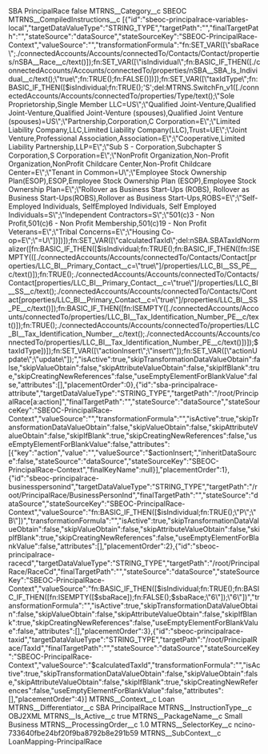 <?xml version="1.0" encoding="UTF-8"?>
<CustomMetadata xmlns="http://soap.sforce.com/2006/04/metadata" xmlns:xsi="http://www.w3.org/2001/XMLSchema-instance" xmlns:xsd="http://www.w3.org/2001/XMLSchema">
    <label>SBA PrincipalRace</label>
    <protected>false</protected>
    <values>
        <field>MTRNS__Category__c</field>
        <value xsi:type="xsd:string">SBEOC</value>
    </values>
    <values>
        <field>MTRNS__CompiledInstructions__c</field>
        <value xsi:type="xsd:string">[{&quot;id&quot;:&quot;sbeoc-principalrace-variables-local&quot;,&quot;targetDataValueType&quot;:&quot;STRING_TYPE&quot;,&quot;targetPath&quot;:&quot;&quot;,&quot;finalTargetPath&quot;:&quot;&quot;,&quot;stateSource&quot;:&quot;dataSource&quot;,&quot;stateSourceKey&quot;:&quot;SBEOC-PrincipalRace-Context&quot;,&quot;valueSource&quot;:&quot;&quot;,&quot;transformationFormula&quot;:&quot;fn:SET_VAR([\&quot;sbaRace\&quot;;./connectedAccounts/Accounts/connectedTo/Contacts/Contact/properties/nSBA__Race__c/text()]);fn:SET_VAR([\&quot;isIndividual\&quot;;fn:BASIC_IF_THEN([./connectedAccounts/Accounts/connectedTo/properties/nSBA__SBA_Is_Individual__c/text();\&quot;true\&quot;;fn:TRUE();fn:FALSE()])]);fn:SET_VAR([\&quot;taxIdType\&quot;;fn:BASIC_IF_THEN([$isIndividual;fn:TRUE();&apos;S&apos;;del:MTRNS.SwitchFn_v1([./connectedAccounts/Accounts/connectedTo/properties/Type/text();\&quot;Sole Proprietorship,Single Member LLC=US\&quot;;\&quot;Qualified Joint-Venture,Qualified Joint-Venture,Qualified Joint-Venture (spouses),Qualified Joint Venture (spouses)=US\&quot;;\&quot;Partnership,Corporation,C Corporation=E\&quot;;\&quot;Limited Liability Company,LLC,Limited Liability Company(LLC),Trust=UE\&quot;;\&quot;Joint Venture,Professional Association,Association=E\&quot;;\&quot;Cooperative,Limited Liability Partnership,LLP=E\&quot;;\&quot;Sub S - Corporation,Subchapter S Corporation,S Corporation=E\&quot;;\&quot;NonProfit Organization,Non-Profit Organization,NonProfit Childcare Center,Non-Profit Childcare Center=E\&quot;;\&quot;Tenant in Common=U\&quot;;\&quot;Employee Stock Ownership Plan(ESOP),ESOP,Employee Stock Ownership Plan (ESOP),Employee Stock Ownership Plan=E\&quot;;\&quot;Rollover as Business Start-Ups (ROBS), Rollover as Business Start-Ups(ROBS),Rollover as Business Start-Ups,ROBS=E\&quot;;\&quot;Self-Employed Individuals, SelfEmployed Individuals, Self Employed Individuals=S\&quot;;\&quot;Independent Contractors=S\&quot;;\&quot;501(c)3 - Non Profit,501(c)6 - Non Profit Membership,501(c)19 - Non Profit Veterans=E\&quot;;\&quot;Tribal Concerns=E\&quot;;\&quot;Housing Co-op=E\&quot;;\&quot;=U\&quot;])])]);fn:SET_VAR([\&quot;calculatedTaxId\&quot;;del:nSBA.SBATaxIdNormalizer([fn:BASIC_IF_THEN([$isIndividual;fn:TRUE();fn:BASIC_IF_THEN([fn:ISEMPTY(([./connectedAccounts/Accounts/connectedTo/Contacts/Contact[properties/LLC_BI__Primary_Contact__c=\&quot;true\&quot;]/properties/LLC_BI__SS_PE__c/text()]);fn:TRUE();./connectedAccounts/Accounts/connectedTo/Contacts/Contact[properties/LLC_BI__Primary_Contact__c=\&quot;true\&quot;]/properties/LLC_BI__SS__c/text();./connectedAccounts/Accounts/connectedTo/Contacts/Contact[properties/LLC_BI__Primary_Contact__c=\&quot;true\&quot;]/properties/LLC_BI__SS_PE__c/text()]);fn:BASIC_IF_THEN([fn:ISEMPTY([./connectedAccounts/Accounts/connectedTo/properties/LLC_BI__Tax_Identification_Number_PE__c/text()]);fn:TRUE();./connectedAccounts/Accounts/connectedTo/properties/LLC_BI__Tax_Identification_Number__c/text();./connectedAccounts/Accounts/connectedTo/properties/LLC_BI__Tax_Identification_Number_PE__c/text()])]);$taxIdType])]);fn:SET_VAR([\&quot;actionInsert\&quot;;\&quot;insert\&quot;]);fn:SET_VAR([\&quot;actionUpdate\&quot;;\&quot;update\&quot;]);&quot;,&quot;isActive&quot;:true,&quot;skipTransformationDataValueObtain&quot;:false,&quot;skipValueObtain&quot;:false,&quot;skipAttributeValueObtain&quot;:false,&quot;skipIfBlank&quot;:true,&quot;skipCreatingNewReferences&quot;:false,&quot;useEmptyElementForBlankValue&quot;:false,&quot;attributes&quot;:[],&quot;placementOrder&quot;:0},{&quot;id&quot;:&quot;sba-principalrace-attribute&quot;,&quot;targetDataValueType&quot;:&quot;STRING_TYPE&quot;,&quot;targetPath&quot;:&quot;/root/PrincipalRace[a:action]&quot;,&quot;finalTargetPath&quot;:&quot;&quot;,&quot;stateSource&quot;:&quot;dataSource&quot;,&quot;stateSourceKey&quot;:&quot;SBEOC-PrincipalRace-Context&quot;,&quot;valueSource&quot;:&quot;&quot;,&quot;transformationFormula&quot;:&quot;&quot;,&quot;isActive&quot;:true,&quot;skipTransformationDataValueObtain&quot;:false,&quot;skipValueObtain&quot;:false,&quot;skipAttributeValueObtain&quot;:false,&quot;skipIfBlank&quot;:true,&quot;skipCreatingNewReferences&quot;:false,&quot;useEmptyElementForBlankValue&quot;:false,&quot;attributes&quot;:[{&quot;key&quot;:&quot;action&quot;,&quot;value&quot;:&quot;&quot;,&quot;valueSource&quot;:&quot;$actionInsert;&quot;,&quot;inheritDataSource&quot;:false,&quot;stateSource&quot;:&quot;dataSource&quot;,&quot;stateSourceKey&quot;:&quot;SBEOC-PrincipalRace-Context&quot;,&quot;finalKeyName&quot;:null}],&quot;placementOrder&quot;:1},{&quot;id&quot;:&quot;sbeoc-principalrace-businesspersonind&quot;,&quot;targetDataValueType&quot;:&quot;STRING_TYPE&quot;,&quot;targetPath&quot;:&quot;/root/PrincipalRace/BusinessPersonInd&quot;,&quot;finalTargetPath&quot;:&quot;&quot;,&quot;stateSource&quot;:&quot;dataSource&quot;,&quot;stateSourceKey&quot;:&quot;SBEOC-PrincipalRace-Context&quot;,&quot;valueSource&quot;:&quot;fn:BASIC_IF_THEN([$isIndividual;fn:TRUE();\&quot;P\&quot;;\&quot;B\&quot;])&quot;,&quot;transformationFormula&quot;:&quot;&quot;,&quot;isActive&quot;:true,&quot;skipTransformationDataValueObtain&quot;:false,&quot;skipValueObtain&quot;:false,&quot;skipAttributeValueObtain&quot;:false,&quot;skipIfBlank&quot;:true,&quot;skipCreatingNewReferences&quot;:false,&quot;useEmptyElementForBlankValue&quot;:false,&quot;attributes&quot;:[],&quot;placementOrder&quot;:2},{&quot;id&quot;:&quot;sbeoc-principalrace-racecd&quot;,&quot;targetDataValueType&quot;:&quot;STRING_TYPE&quot;,&quot;targetPath&quot;:&quot;/root/PrincipalRace/RaceCd&quot;,&quot;finalTargetPath&quot;:&quot;&quot;,&quot;stateSource&quot;:&quot;dataSource&quot;,&quot;stateSourceKey&quot;:&quot;SBEOC-PrincipalRace-Context&quot;,&quot;valueSource&quot;:&quot;fn:BASIC_IF_THEN([$isIndividual;fn:TRUE();fn:BASIC_IF_THEN([fn:ISEMPTY([$sbaRace]);fn:FALSE();$sbaRace;\&quot;6\&quot;]);\&quot;6\&quot;])&quot;,&quot;transformationFormula&quot;:&quot;&quot;,&quot;isActive&quot;:true,&quot;skipTransformationDataValueObtain&quot;:false,&quot;skipValueObtain&quot;:false,&quot;skipAttributeValueObtain&quot;:false,&quot;skipIfBlank&quot;:true,&quot;skipCreatingNewReferences&quot;:false,&quot;useEmptyElementForBlankValue&quot;:false,&quot;attributes&quot;:[],&quot;placementOrder&quot;:3},{&quot;id&quot;:&quot;sbeoc-principalrace-taxid&quot;,&quot;targetDataValueType&quot;:&quot;STRING_TYPE&quot;,&quot;targetPath&quot;:&quot;/root/PrincipalRace/TaxId&quot;,&quot;finalTargetPath&quot;:&quot;&quot;,&quot;stateSource&quot;:&quot;dataSource&quot;,&quot;stateSourceKey&quot;:&quot;SBEOC-PrincipalRace-Context&quot;,&quot;valueSource&quot;:&quot;$calculatedTaxId&quot;,&quot;transformationFormula&quot;:&quot;&quot;,&quot;isActive&quot;:true,&quot;skipTransformationDataValueObtain&quot;:false,&quot;skipValueObtain&quot;:false,&quot;skipAttributeValueObtain&quot;:false,&quot;skipIfBlank&quot;:true,&quot;skipCreatingNewReferences&quot;:false,&quot;useEmptyElementForBlankValue&quot;:false,&quot;attributes&quot;:[],&quot;placementOrder&quot;:4}]</value>
    </values>
    <values>
        <field>MTRNS__Context__c</field>
        <value xsi:type="xsd:string">Loan</value>
    </values>
    <values>
        <field>MTRNS__Differentiator__c</field>
        <value xsi:type="xsd:string">SBA PrincipalRace</value>
    </values>
    <values>
        <field>MTRNS__InstructionType__c</field>
        <value xsi:type="xsd:string">OBJ2XML</value>
    </values>
    <values>
        <field>MTRNS__Is_Active__c</field>
        <value xsi:type="xsd:boolean">true</value>
    </values>
    <values>
        <field>MTRNS__PackageName__c</field>
        <value xsi:type="xsd:string">Small Business</value>
    </values>
    <values>
        <field>MTRNS__ProcessingOrder__c</field>
        <value xsi:type="xsd:double">1.0</value>
    </values>
    <values>
        <field>MTRNS__SelectorKey__c</field>
        <value xsi:type="xsd:string">ncino-733640fbe24bf20f9ba8792b8e291b59</value>
    </values>
    <values>
        <field>MTRNS__SubContext__c</field>
        <value xsi:type="xsd:string">LoanMapping-PrincipalRace</value>
    </values>
</CustomMetadata>
